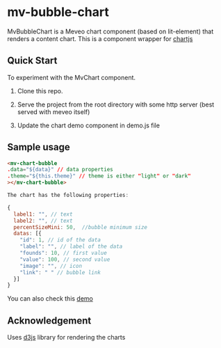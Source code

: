 # mv-bubble-chart

MvBubbleChart is a Meveo chart component (based on lit-element) that renders a content chart.  This is a component wrapper for [chartjs](https://www.chartjs.org/)

## Quick Start

To experiment with the MvChart component.

1. Clone this repo.

2. Serve the project from the root directory with some http server (best served with meveo itself)

3. Update the chart demo component in demo.js file

## Sample usage

```html
<mv-chart-bubble
.data="${data}" // data properties
.theme="${this.theme}" // theme is either "light" or "dark"
></mv-chart-bubble>

```

```javascript
The chart has the following properties:

{
  label1: "", // text
  label2: "", // text
  percentSizeMini: 50,  //bubble minimum size
  datas: [{
    "id": 1, // id of the data
    "label": "", // label of the data
    "founds": 10, // first value
    "value": 100, // second value
    "image": "", // icon
    "link": " " // bubble link
  }]
}
```

You can also check this [demo](https://chart.meveo.org/)

## Acknowledgement
Uses [d3js](https://d3js.org) library for rendering the charts